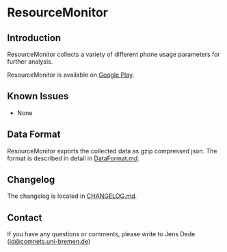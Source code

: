 ResourceMonitor
===============

Introduction
------------

ResourceMonitor collects a variety of different phone usage parameters for
further analysis.

ResourceMonitor is available on [Google Play](https://play.google.com/store/apps/details?id=de.uni_bremen.comnets.resourcemonitor).

Known Issues
------------

- None

Data Format
-----------

ResourceMonitor exports the collected data as gzip compressed json. The format
is described in detail in [DataFormat.md](DataFormat.md).

Changelog
---------

The changelog is located in [CHANGELOG.md](CHANGELOG.md).

Contact
-------

If you have any questions or comments, please write to
Jens Dede (jd@comnets.uni-bremen.de)
